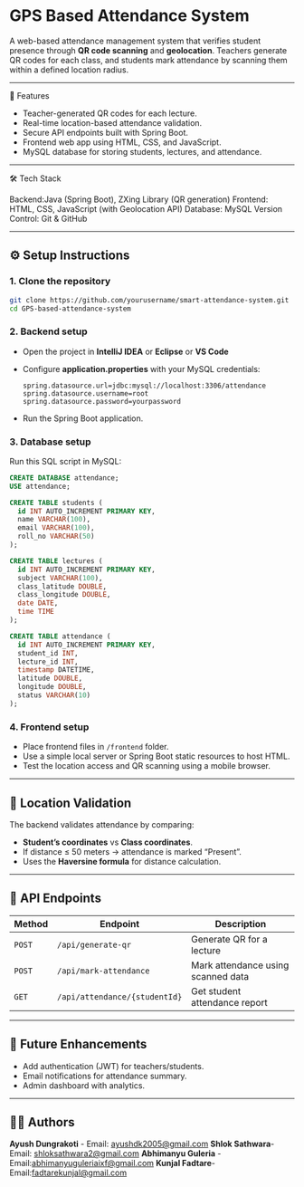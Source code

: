 # GPS Based Attendance System 

A web-based attendance management system that verifies student presence through **QR code scanning** and **geolocation**.
Teachers generate QR codes for each class, and students mark attendance by scanning them within a defined location radius.

---

 🧩 Features

* Teacher-generated QR codes for each lecture.
* Real-time location-based attendance validation.
* Secure API endpoints built with Spring Boot.
* Frontend web app using HTML, CSS, and JavaScript.
* MySQL database for storing students, lectures, and attendance.

---

 🛠 Tech Stack

Backend:Java (Spring Boot), ZXing Library (QR generation)
Frontend: HTML, CSS, JavaScript (with Geolocation API)
Database: MySQL
Version Control: Git & GitHub

---

## ⚙️ Setup Instructions

### 1. Clone the repository

```bash
git clone https://github.com/yourusername/smart-attendance-system.git
cd GPS-based-attendance-system
```

### 2. Backend setup

* Open the project in **IntelliJ IDEA** or **Eclipse** or **VS Code**
* Configure **application.properties** with your MySQL credentials:

  ```properties
  spring.datasource.url=jdbc:mysql://localhost:3306/attendance
  spring.datasource.username=root
  spring.datasource.password=yourpassword
  ```
* Run the Spring Boot application.

### 3. Database setup

Run this SQL script in MySQL:

```sql
CREATE DATABASE attendance;
USE attendance;

CREATE TABLE students (
  id INT AUTO_INCREMENT PRIMARY KEY,
  name VARCHAR(100),
  email VARCHAR(100),
  roll_no VARCHAR(50)
);

CREATE TABLE lectures (
  id INT AUTO_INCREMENT PRIMARY KEY,
  subject VARCHAR(100),
  class_latitude DOUBLE,
  class_longitude DOUBLE,
  date DATE,
  time TIME
);

CREATE TABLE attendance (
  id INT AUTO_INCREMENT PRIMARY KEY,
  student_id INT,
  lecture_id INT,
  timestamp DATETIME,
  latitude DOUBLE,
  longitude DOUBLE,
  status VARCHAR(10)
);
```

### 4. Frontend setup

* Place frontend files in `/frontend` folder.
* Use a simple local server or Spring Boot static resources to host HTML.
* Test the location access and QR scanning using a mobile browser.

---

## 📍 Location Validation

The backend validates attendance by comparing:

* **Student’s coordinates** vs **Class coordinates**.
* If distance ≤ 50 meters → attendance is marked “Present”.
* Uses the **Haversine formula** for distance calculation.

---

## 🧾 API Endpoints

| Method | Endpoint                      | Description                        |
| ------ | ----------------------------- | ---------------------------------- |
| `POST` | `/api/generate-qr`            | Generate QR for a lecture          |
| `POST` | `/api/mark-attendance`        | Mark attendance using scanned data |
| `GET`  | `/api/attendance/{studentId}` | Get student attendance report      |

---

## 🚀 Future Enhancements

* Add authentication (JWT) for teachers/students.
* Email notifications for attendance summary.
* Admin dashboard with analytics.

---

## 👨‍💻 Authors

**Ayush Dungrakoti** - Email: ayushdk2005@gmail.com
**Shlok Sathwara**- Email: shloksathwara2@gmail.com
**Abhimanyu Guleria** - Email:abhimanyuguleriaixf@gmail.com
**Kunjal Fadtare**- Email:fadtarekunjal@gmail.com


